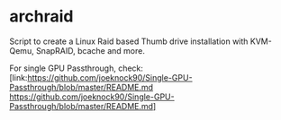 # archraid
Script to create a Linux Raid based Thumb drive installation with KVM-Qemu, SnapRAID, bcache and more.

For single GPU Passthrough, check:
[link:https://github.com/joeknock90/Single-GPU-Passthrough/blob/master/README.md https://github.com/joeknock90/Single-GPU-Passthrough/blob/master/README.md]
